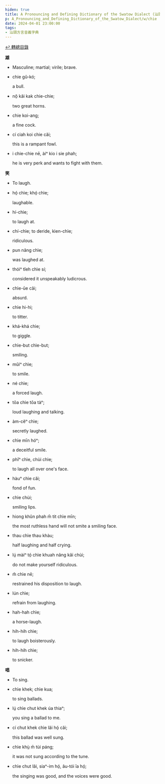 ```yaml
---
hiden: true
title: A Pronouncing and Defining Dictionary of the Swatow Dialect (汕頭方言音義字典) / chie
p: A_Pronouncing_and_Defining_Dictionary_of_the_Swatow_Dialect/w/chie
date: 2024-04-01 23:00:00
tags: 
- 汕頭方言音義字典
---
```


[↩️ 轉總目錄](/A_Pronouncing_and_Defining_Dictionary_of_the_Swatow_Dialect)


**雄**
- Masculine; martial; virile; brave.

- chie gû-kó;

  a bull.

- nŏ̤ kâi kak chie-chie;

  two great horns.

- chie koi-ang;

  a fine cock.

- cí ciah koi chie căi;

  this is a rampant fowl.

- i chie-chie nē, àiⁿ kio i sie phah;

  he is very perk and wants to fight with them.

**笑**
- To laugh.

- hó̤ chìe; khó̤ chìe;

  laughable.

- hí-chìe;

  to laugh at.

- chí-chìe; to deride, kìen-chìe;

  ridiculous.

- pun nâng chìe;

  was laughed at.

- thóiⁿ tîeh chìe sí;

  considered it unspeakably ludicrous.

- chìe-ūe căi;

  absurd.

- chìe hi-hi;

  to titter.

- khá-khá chìe;

  to giggle.

- chìe-but chìe-but;

  smiling.

- mûiⁿ chìe;

  to smile.

- né chìe;

  a forced laugh.

- tōa chìe tōa tàⁿ;

  loud laughing and talking.

- àm-cĕⁿ chìe;

  secretly laughed.

- chìe mīn hóⁿ;

  a deceitful smile.

- phīⁿ chìe, chùi chìe;

  to laugh all over one's face.

- hàuⁿ chìe căi;

  fond of fun.

- chìe chùi;

  smiling lips.

- hiong khûn phah m̄ tit chìe mīn;

  the most ruthless hand will not smite a smiling face.

- thau chìe thau khàu;

  half laughing and half crying.

- lṳ́ màiⁿ tó̤ chìe khuah nâng kâi chùi;

  do not make yourself ridiculous.

- m̆ chìe nē;

  restrained his disposition to laugh.

- lún chìe;

  refrain from laughing.

- hah-hah chìe;

  a horse-laugh.

- hih-hih chìe;

  to laugh boisterously.

- hih-hih chìe;

  to snicker.

**唱**
- To sing.

- chìe khek; chìe kua;

  to sing ballads.

- lṳ́ chìe chut khek úa thiaⁿ;

  you sing a ballad to me.

- cí chut khek chìe lâi hó̤ căi;

  this ballad was well sung.

- chìe khṳ̀ m̄ tùi páng;

  it was not sung according to the tune.

- chìe chut lâi, siaⁿ-im hó̤, âu-tói īa hó̤;

  the singing was good, and the voices were good.